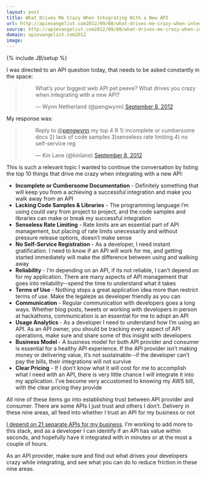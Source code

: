 ```yaml
---
layout: post
title: What Drives Me Crazy When Integrating With a New API
url: http://apievangelist.com2012/09/08/what-drives-me-crazy-when-integrating-with-a-new-api/
source: http://apievangelist.com2012/09/08/what-drives-me-crazy-when-integrating-with-a-new-api/
domain: apievangelist.com2012
image: 
---
```

{% include JB/setup %}
<p>I was directed to an API question today, that needs to be asked constantly in the space:</p>
<blockquote class="twitter-tweet" style="padding-left: 50px;">
<p>What&rsquo;s your biggest web API pet peeve? What drives you crazy when integrating with a new API?</p>
&mdash; Wynn Netherland (@pengwynn) <a href="https://twitter.com/pengwynn/status/244460963586273280">September 8, 2012</a></blockquote>
<script src="http://platform.twitter.com/widgets.js"></script>
<p>My response was:</p>
<blockquote class="twitter-tweet" style="padding-left: 50px;">
<p>Reply to @<a href="https://twitter.com/pengwynn">pengwynn</a> my top 4 R 1) incomplete or cumbersome docs 2) lack of code samples 3)senseless rate limiting 4) no self-service reg</p>
&mdash; Kin Lane (@kinlane) <a href="https://twitter.com/kinlane/status/244493586215870465">September 8, 2012</a></blockquote>
<script src="http://platform.twitter.com/widgets.js"></script>
<p>This is such a relevant topic I wanted to continue the conversation by listing the top 10 things that drive me crazy when integrating with a new API:</p>
<ul class="mainlist">
<li><strong>Incomplete or Cumbersome Documentation</strong> - Definitely something that will keep you from a achieving a successful integration and make you walk away from an API</li>
<li><strong>Lacking Code Samples &amp; Libraries</strong> - The programming language i&rsquo;m using could vary from project to project, and the code samples and libraries can make or break my successful integration</li>
<li><strong>Senseless Rate Limiting</strong> - Rate limits are an essential part of API management, but placing of rate limits unecessarily and without pressure release options, doesn&rsquo;t make sense</li>
<li><strong>No Self-Service Registration</strong> - As a developer, I need instant gratification.  I need to know if an API will work for me, and getting started immediately will make the difference between using and walking away</li>
<li><strong>Reliability</strong> - I&rsquo;m depending on an API, if its not reliable, I can&rsquo;t depend on for my application.  There are many aspects of API management that goes into reliability--spend the time to understand what it takes</li>
<li><strong>Terms of Use </strong>- Nothing stops a great application idea more than restrict terms of use.  Make the legaleze as developer friendly as you can</li>
<li><strong>Communication</strong> - Regular communication with developers goes a long ways.  Whether blog posts, tweets or working with developers in person at hackathons, communication is an essential for me to adopt an API</li>
<li><strong>Usage Analytics </strong>- As a developer I need to understand how I&rsquo;m using an API.  As an API owner, you should be tracking every aspect of API operations, make sure and share some of this insight with developers</li>
<li><strong>Business Model </strong>- A business model for both API provider and consumer is essential for a healthy API experience.  If the API provider isn&rsquo;t making money or delivering value, it&rsquo;s not sustainable--if the developer can&rsquo;t pay the bills, their integrations will not survive</li>
<li><strong>Clear Pricing</strong> - If I don't know what it will cost for me to accomplish what I need with an API, there is very little chance I will integrate it into my application. I've become very accustomed to knowing my AWS bill, with the clear pricing they provide</li>
</ul>
<p>All nine of these items go into establishing trust between API provider and consumer.  There are some APIs I just trust and others I don&rsquo;t.  Delivery in these nine areas, all feed into whether I trust an API for my business or not</p>
<ul class="mainlist">
</ul>
<p><a title="I depend on 21 separate APIs for my business" href="http://apievangelist.com/2012/08/02/the-apis-that-i-depend-on-for-my-business/">I depend on 21 separate APIs for my business</a>.  I&rsquo;m working to add more to this stack, and as a developer I can identify if an API has value within seconds, and hopefully have it integrated with in minutes or at the most a couple of hours. &nbsp;</p>
<p>As an API provider, make sure and find out what drives your developers crazy while integrating, and see what you can do to reduce friction in these nine areas. &nbsp;</p>
